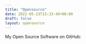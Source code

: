 ```yaml
---
title: "Opensource"
date: 2022-05-23T15:33:49+08:00
draft: false
layout: opensource
---
```

My Open Source Software on GitHub:

